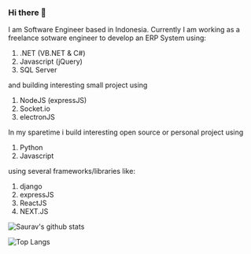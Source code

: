### Hi there 👋

I am Software Engineer based in Indonesia.
Currently I am working as a freelance sotware engineer to develop an ERP System using:
1. .NET (VB.NET & C#)
2. Javascript (jQuery)
3. SQL Server

and building interesting small project using
1. NodeJS (expressJS)
2. Socket.io
3. electronJS

In my sparetime i build interesting open source or personal project using
1. Python
2. Javascript

using several frameworks/libraries like:
1. django
2. expressJS
3. ReactJS
4. NEXT.JS

![Saurav's github stats](https://github-readme-stats.vercel.app/api?username=banghawe&count_private=true&show_icons=true&theme=calm&hide_border=true)

![Top Langs](https://github-readme-stats.vercel.app/api/top-langs/?username=banghawe&theme=calm)
